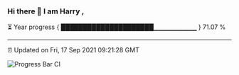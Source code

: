 ### Hi there 👋 I am Harry , 

⏳ Year progress { █████████████████████▁▁▁▁▁▁▁▁▁ } 71.07 %

---

⏰ Updated on Fri, 17 Sep 2021 09:21:28 GMT

![Progress Bar CI](https://github.com/duykhang68/duykhang68/workflows/Progress%20Bar%20CI/badge.svg)
